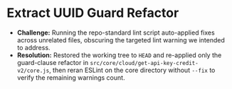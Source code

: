 # Extract UUID Guard Refactor

- **Challenge:** Running the repo-standard lint script auto-applied fixes across unrelated files, obscuring the targeted lint warning we intended to address.
- **Resolution:** Restored the working tree to `HEAD` and re-applied only the guard-clause refactor in `src/core/cloud/get-api-key-credit-v2/core.js`, then reran ESLint on the core directory without `--fix` to verify the remaining warnings count.
